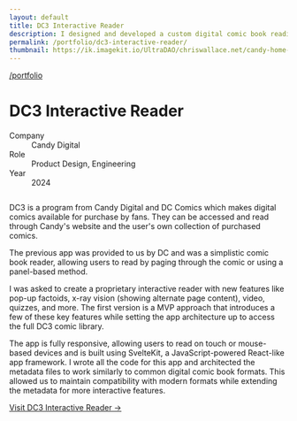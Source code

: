 ```yaml
---
layout: default
title: DC3 Interactive Reader
description: I designed and developed a custom digital comic book reading Progressive Web App for DC Comics and Candy Digital.
permalink: /portfolio/dc3-interactive-reader/
thumbnail: https://ik.imagekit.io/UltraDAO/chriswallace.net/candy-home-thumb.png
---
```


<div class="content-container mt-2">
  <a class="back fade-in-element" href="/portfolio">/portfolio</a>
  <h1 class="fade-in-element mb-3">DC3 Interactive Reader</h1>
</div>

<div class="content-container mb-8">
  <dl class="project-list fade-in-element">
    <div>
      <dt>Company</dt>
      <dd>Candy Digital</dd>
    </div>
    <div>
      <dt>Role</dt>
      <dd>Product Design, Engineering</dd>
    </div>
    <div>
      <dt>Year</dt>
      <dd>2024</dd>
    </div>
  </dl>
</div>

<div class="content-container-wo flex flex-col bg-black mb-12">
  <div class="mx-auto flex flex-col">
    <img src="https://ik.imagekit.io/UltraDAO/chriswallace.net/dc3-reader-1.png?tr=w-2500,f-auto" srcset="https://ik.imagekit.io/UltraDAO/chriswallace.net/dc3-reader-1.png?tr=w-400,f-auto 400w, https://ik.imagekit.io/UltraDAO/chriswallace.net/dc3-reader-1.png?tr=w-800,f-auto 800w, https://ik.imagekit.io/UltraDAO/chriswallace.net/dc3-reader-1.png?tr=w-1200,f-auto 1200w, https://ik.imagekit.io/UltraDAO/chriswallace.net/dc3-reader-1.png?tr=w-1600,f-auto 1600w, https://ik.imagekit.io/UltraDAO/chriswallace.net/dc3-reader-1.png?tr=w-2500,f-auto 2500w" sizes="100vw" class="fade-in-element max-h-[500px] max-w-[800px]" alt="" loading="lazy">
  </div>
</div>

<div class="content-container">
  <p>DC3 is a program from Candy Digital and DC Comics which makes digital comics available for purchase by fans. They can be accessed and read through Candy's website and the user's own collection of purchased comics.</p>

  <p>The previous app was provided to us by DC and was a simplistic comic book reader, allowing users to read by paging through the comic or using a panel-based method.</p>
</div>

<div class="content-container">
  <p>I was asked to create a proprietary interactive reader with new features like pop-up factoids, x-ray vision (showing alternate page content), video, quizzes, and more. The first version is a MVP approach that introduces a few of these key features while setting the app architecture up to access the full DC3 comic library.</p>

  <p>The app is fully responsive, allowing users to read on touch or mouse-based devices and is built using SvelteKit, a JavaScript-powered React-like app framework. I wrote all the code for this app and architected the metadata files to work similarly to common digital comic book formats. This allowed us to maintain compatibility with modern formats while extending the metadata for more interactive features.</p>

  <p>
    <a class="cta" href="https://candy.io" target="_blank">
      Visit DC3 Interactive Reader &rarr;
    </a>
  </p>
</div>
